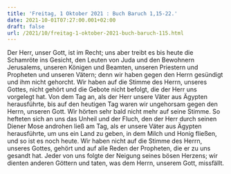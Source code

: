 ```yaml
---
title: 'Freitag, 1 Oktober 2021 : Buch Baruch 1,15-22.'
date: 2021-10-01T07:27:00.001+02:00
draft: false
url: /2021/10/freitag-1-oktober-2021-buch-baruch-115.html
---
```


Der Herr, unser Gott, ist im Recht; uns aber treibt es bis heute die Schamröte ins Gesicht, den Leuten von Juda und den Bewohnern Jerusalems, unseren Königen und Beamten, unseren Priestern und Propheten und unseren Vätern; denn wir haben gegen den Herrn gesündigt und ihm nicht gehorcht. Wir haben auf die Stimme des Herrn, unseres Gottes, nicht gehört und die Gebote nicht befolgt, die der Herr uns vorgelegt hat. Von dem Tag an, als der Herr unsere Väter aus Ägypten herausführte, bis auf den heutigen Tag waren wir ungehorsam gegen den Herrn, unseren Gott. Wir hörten sehr bald nicht mehr auf seine Stimme. So hefteten sich an uns das Unheil und der Fluch, den der Herr durch seinen Diener Mose androhen ließ am Tag, als er unsere Väter aus Ägypten herausführte, um uns ein Land zu geben, in dem Milch und Honig fließen, und so ist es noch heute. Wir haben nicht auf die Stimme des Herrn, unseres Gottes, gehört und auf alle Reden der Propheten, die er zu uns gesandt hat. Jeder von uns folgte der Neigung seines bösen Herzens; wir dienten anderen Göttern und taten, was dem Herrn, unserem Gott, missfällt.